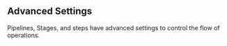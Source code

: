 ## Advanced Settings

Pipelines, Stages, and steps have advanced settings to control the flow of operations.
